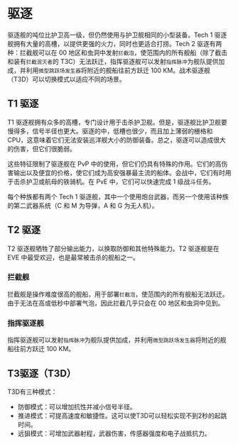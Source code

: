 # 驱逐

驱逐舰的吨位比护卫高一级，但仍然使用与护卫舰相同的小型装备。Tech 1 驱逐舰拥有大量的高槽，以提供更强的火力，同时也更适合打捞。Tech 2 驱逐有两种：拦截舰可以在 00 地区和虫洞中发射`拦截泡`，使范围内的所有舰船（除了截击和装有`拦截泯灭者`的 T3C）无法跃迁，指挥驱逐舰可以发射`指挥脉冲`为舰队提供加成，并利用`微型跳跃场发生器`将附近的舰船往前方跃迁 100 KM。战术驱逐舰（T3D）可以切换模式以适应不同的场景。

## T1 驱逐

T1 驱逐舰拥有众多的高槽，专门设计用于击杀护卫舰。但是，驱逐舰比护卫舰要慢得多，信号半径也更大。驱逐的中，低槽也很少，而且加上薄弱的栅格和 CPU，这意味着它们无法安装巡洋舰大小的防御装备。总之，驱逐可以造成很大的伤害，但它们很脆弱。

这些特征限制了驱逐舰在 PvP 中的使用，但它们仍具有特殊的作用。它们的高伤害输出以及便宜的价格，使它们成为高安强暴最主流的船体。会战中，它们有时用于击杀护卫或航母的铁骑机。在 PvE 中，它们可以快速完成 1 级战斗任务。

每个种族都有两个 Tech 1 驱逐舰，其中一个使用炮台武器，而另一个使用该种族的第二武器系统（C 和 M 为导弹，A 和 G 为无人机）。

## T2 驱逐

T2 驱逐舰牺牲了部分输出能力，以换取防御和其他特殊能力。T2 驱逐舰是在 EVE 中最受欢迎，也是最常被击杀的舰船之一。

### 拦截舰

拦截舰是操作难度很高的舰船，用于部署`拦截泡`，使范围内的所有舰船无法跃迁。由于无法在高或低秒中部署气泡，因此拦截几乎只会在 00 地区和虫洞中见到。

### 指挥驱逐舰

指挥驱逐舰可以发射`指挥脉冲`为舰队提供加成，并利用`微型跳跃场发生器`将附近的舰船往前方跃迁 100 KM。

## T3驱逐（T3D）

T3D有三种模式：

* 防御模式：可以增加抗性并减小信号半径。
* 推进模式：可提高速度和敏捷性。这可以使T3D可以轻松实现不到2秒的起跳时间。
* 远狙模式：可增加武器射程，武器伤害，传感器强度和电子战抵抗力。

